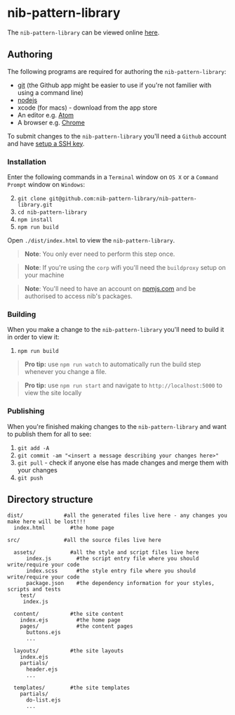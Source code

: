 # nib-pattern-library

The `nib-pattern-library` can be viewed online [here](https://nib-pattern-library.herokuapp.com/).

## Authoring

The following programs are required for authoring the `nib-pattern-library`:

- [git](https://git-scm.com/downloads) (the Github app might be easier to use if you're not familier with using a command line)
- [nodejs](https://nodejs.org/en/download/)
- xcode (for macs) - download from the app store
- An editor e.g. [Atom](https://atom.io/)
- A browser e.g. [Chrome](http://www.google.com/chrome/)

To submit changes to the `nib-pattern-library` you'll need a `Github` account and have [setup a SSH key](https://help.github.com/articles/generating-ssh-keys/).

### Installation

Enter the following commands in a `Terminal` window on `OS X` or a `Command Prompt` window on `Windows`:

2. `git clone git@github.com:nib-pattern-library/nib-pattern-library.git`
3. `cd nib-pattern-library`
4. `npm install`
5. `npm run build`

Open `./dist/index.html` to view the `nib-pattern-library`.

> **Note**: You only ever need to perform this step once.

> **Note**: If you're using the `corp` wifi you'll need the `buildproxy` setup on your machine

> **Note**: You'll need to have an account on [npmjs.com](http://www.npmjs.com) and be authorised to access nib's packages.

### Building

When you make a change to the `nib-pattern-library` you'll need to build it in order to view it:

1. `npm run build`

> **Pro tip:** use `npm run watch` to automatically run the build step whenever you change a file.

> **Pro tip:** use `npm run start` and navigate to `http://localhost:5000` to view the site locally

### Publishing

When you're finished making changes to the `nib-pattern-library` and want to publish them for all to see:

1. `git add -A`
2. `git commit -am "<insert a message describing your changes here>"`
3. `git pull` - check if anyone else has made changes and merge them with your changes
4. `git push`

## Directory structure

    dist/             #all the generated files live here - any changes you make here will be lost!!!
      index.html        #the home page

    src/              #all the source files live here

      assets/           #all the style and script files live here
          index.js        #the script entry file where you should write/require your code
          index.scss      #the style entry file where you should write/require your code
          package.json    #the dependency information for your styles, scripts and tests
        test/
         index.js

      content/          #the site content
        index.ejs         #the home page
        pages/            #the content pages
          buttons.ejs
          ...

      layouts/          #the site layouts
        index.ejs
        partials/
          header.ejs
          ...

      templates/        #the site templates
        partials/
          do-list.ejs
          ...
